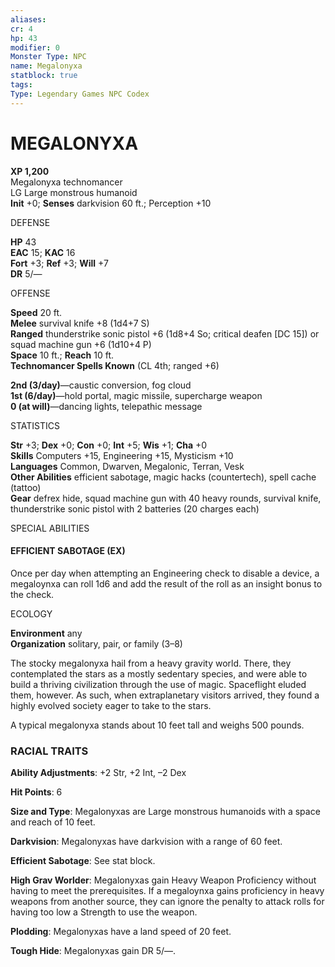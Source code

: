 ```yaml
---
aliases: 
cr: 4
hp: 43
modifier: 0
Monster Type: NPC
name: Megalonyxa
statblock: true
tags: 
Type: Legendary Games NPC Codex
---
```

# MEGALONYXA
**XP 1,200**  
Megalonyxa technomancer  
LG Large monstrous humanoid  
**Init** +0; **Senses** darkvision 60 ft.; Perception +10

DEFENSE

**HP** 43  
**EAC** 15; **KAC** 16  
**Fort** +3; **Ref** +3; **Will** +7  
**DR** 5/—

OFFENSE

**Speed** 20 ft.  
**Melee** survival knife +8 (1d4+7 S)  
**Ranged** thunderstrike sonic pistol +6 (1d8+4 So; critical deafen \[DC 15\]) or squad machine gun +6 (1d10+4 P)  
**Space** 10 ft.; **Reach** 10 ft.  
**Technomancer Spells Known** (CL 4th; ranged +6)

**2nd (3/day)**—caustic conversion, fog cloud  
**1st (6/day)**—hold portal, magic missile, supercharge weapon  
**0 (at will)**—dancing lights, telepathic message

STATISTICS

**Str** +3; **Dex** +0; **Con** +0; **Int** +5; **Wis** +1; **Cha** +0  
**Skills** Computers +15, Engineering +15, Mysticism +10  
**Languages** Common, Dwarven, Megalonic, Terran, Vesk  
**Other Abilities** efficient sabotage, magic hacks (countertech), spell cache (tattoo)  
**Gear** defrex hide, squad machine gun with 40 heavy rounds, survival knife, thunderstrike sonic pistol with 2 batteries (20 charges each)

SPECIAL ABILITIES

#### EFFICIENT SABOTAGE (EX)

Once per day when attempting an Engineering check to disable a device, a megaloynxa can roll 1d6 and add the result of the roll as an insight bonus to the check.

ECOLOGY

**Environment** any  
**Organization** solitary, pair, or family (3–8)

The stocky megalonyxa hail from a heavy gravity world. There, they contemplated the stars as a mostly sedentary species, and were able to build a thriving civilization through the use of magic. Spaceflight eluded them, however. As such, when extraplanetary visitors arrived, they found a highly evolved society eager to take to the stars.

A typical megalonyxa stands about 10 feet tall and weighs 500 pounds.

### RACIAL TRAITS

**Ability Adjustments**: +2 Str, +2 Int, –2 Dex

**Hit Points**: 6

**Size and Type**: Megalonyxas are Large monstrous humanoids with a space and reach of 10 feet.

**Darkvision**: Megalonyxas have darkvision with a range of 60 feet.

**Efficient Sabotage**: See stat block.

**High Grav Worlder**: Megalonyxas gain Heavy Weapon Proficiency without having to meet the prerequisites. If a megaloynxa gains proficiency in heavy weapons from another source, they can ignore the penalty to attack rolls for having too low a Strength to use the weapon.

**Plodding**: Megalonyxas have a land speed of 20 feet.

**Tough Hide**: Megalonyxas gain DR 5/—.
